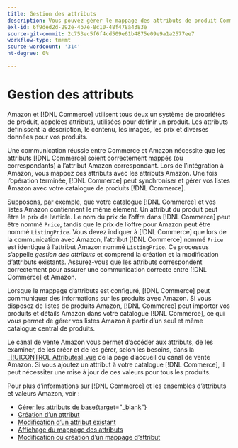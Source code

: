 ```yaml
---
title: Gestion des attributs
description: Vous pouvez gérer le mappage des attributs de produit Commerce avec les attributs Amazon pour garantir des informations de produit précises entre les systèmes.
exl-id: 6f9ded2d-292e-4b7e-8c10-48f478a4383e
source-git-commit: 2c753ec5f6f4cd509e61b4875e09e9a1a2577ee7
workflow-type: tm+mt
source-wordcount: '314'
ht-degree: 0%

---
```


# Gestion des attributs

Amazon et [!DNL Commerce] utilisent tous deux un système de propriétés de produit, appelées attributs, utilisées pour définir un produit. Les attributs définissent la description, le contenu, les images, les prix et diverses données pour vos produits.

Une communication réussie entre Commerce et Amazon nécessite que les attributs [!DNL Commerce] soient correctement mappés (ou correspondants) à l’attribut Amazon correspondant. Lors de l’intégration à Amazon, vous mappez ces attributs avec les attributs Amazon. Une fois l’opération terminée, [!DNL Commerce] peut synchroniser et gérer vos listes Amazon avec votre catalogue de produits [!DNL Commerce].

Supposons, par exemple, que votre catalogue [!DNL Commerce] et vos listes Amazon contiennent le même élément. Un attribut du produit peut être le prix de l’article. Le nom du prix de l’offre dans [!DNL Commerce] peut être nommé `Price`, tandis que le prix de l’offre pour Amazon peut être nommé `ListingPrice`. Vous devez indiquer à [!DNL Commerce] que lors de la communication avec Amazon, l’attribut [!DNL Commerce] nommé `Price` est identique à l’attribut Amazon nommé `ListingPrice`. Ce processus s’appelle _gestion des attributs_ et comprend la création et la modification d’attributs existants. Assurez-vous que les attributs correspondent correctement pour assurer une communication correcte entre [!DNL Commerce] et Amazon.

Lorsque le mappage d’attributs est configuré, [!DNL Commerce] peut communiquer des informations sur les produits avec Amazon. Si vous disposez de listes de produits Amazon, [!DNL Commerce] peut importer vos produits et détails Amazon dans votre catalogue [!DNL Commerce], ce qui vous permet de gérer vos listes Amazon à partir d’un seul et même catalogue central de produits.

Le canal de vente Amazon vous permet d’accéder aux attributs, de les examiner, de les créer et de les gérer, selon les besoins, dans la [_[!UICONTROL Attributes]_vue](./attributes-view.md) de la page d’accueil du canal de vente Amazon. Si vous ajoutez un attribut à votre catalogue [!DNL Commerce], il peut nécessiter une mise à jour de ces valeurs pour tous les produits.

Pour plus d’informations sur [!DNL Commerce] et les ensembles d’attributs et valeurs Amazon, voir :

- [Gérer les attributs de base](https://docs.magento.com/user-guide/catalog/product-attributes.html){target=&quot;_blank&quot;}
- [Création d’un attribut](./creating-attributes.md#create-an-attribute)
- [Modification d’un attribut existant](./creating-attributes.md#edit-an-attribute)
- [Affichage du mappage des attributs](./amazon-matching-attributes-values.md)
- [Modification ou création d’un mappage d’attribut](./amazon-manually-update-incomplete-listing.md)
